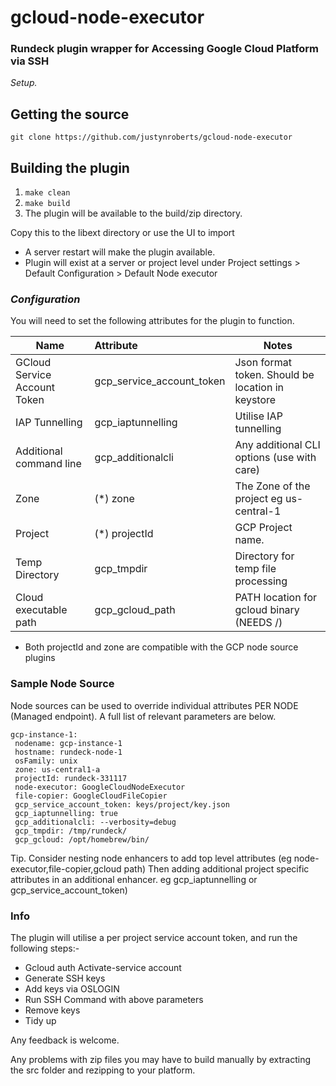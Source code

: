 # gcloud-node-executor

### Rundeck plugin wrapper for Accessing Google Cloud Platform via SSH



*Setup.*

## Getting the source

`git clone https://github.com/justynroberts/gcloud-node-executor`

## Building the plugin

  1. `make clean`
  2. `make build`
  3. The plugin will be available to the build/zip directory.

Copy this to the libext directory or use the UI to import

- A server restart will make the plugin available.
- Plugin will exist at a server or project level under Project settings > Default Configuration > Default Node executor



### *Configuration*

You will need to set the following attributes for the plugin to function.

| Name                         | Attribute                 | Notes                                             |
| ---------------------------- | :------------------------ | ------------------------------------------------- |
| GCloud Service Account Token | gcp_service_account_token | Json format token. Should be location in keystore |
| IAP Tunnelling               | gcp_iaptunnelling         | Utilise IAP tunnelling                            |
| Additional command line      | gcp_additionalcli         | Any additional CLI options (use with care)        |
| Zone                         | (*) zone                  | The Zone of the project eg us-central-1           |
| Project                      | (*) projectId             | GCP Project name.                                 |
| Temp Directory               | gcp_tmpdir                | Directory for temp file processing                |
| Cloud executable path        | gcp_gcloud_path           | PATH location for gcloud binary   (NEEDS /)       |


* Both projectId and zone are compatible with the GCP node source plugins

### Sample Node Source 

Node sources can be used to override individual attributes PER NODE (Managed endpoint). A full list of relevant parameters are below.

```
gcp-instance-1:
 nodename: gcp-instance-1
 hostname: rundeck-node-1
 osFamily: unix
 zone: us-central1-a
 projectId: rundeck-331117
 node-executor: GoogleCloudNodeExecutor
 file-copier: GoogleCloudFileCopier
 gcp_service_account_token: keys/project/key.json
 gcp_iaptunnelling: true
 gcp_additionalcli: --verbosity=debug
 gcp_tmpdir: /tmp/rundeck/
 gcp_gcloud: /opt/homebrew/bin/
```

Tip.
Consider nesting node enhancers to add top level attributes (eg node-executor,file-copier,gcloud path)
Then adding additional project specific attributes in an additional enhancer. eg  gcp_iaptunnelling or gcp_service_account_token)


### Info

The plugin will utilise a per project service account token, and run the following steps:-

- Gcloud auth Activate-service account
- Generate SSH keys
- Add keys via OSLOGIN
- Run SSH Command with above parameters
- Remove keys
- Tidy up



Any feedback is welcome.

Any problems with zip files you may have to build manually by extracting the src folder and rezipping to your platform.


